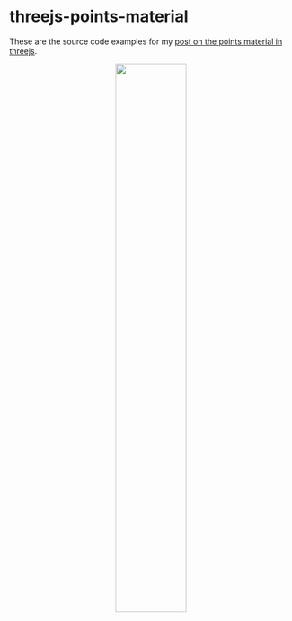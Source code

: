 # threejs-points-material

These are the source code examples for my [post on the points material in threejs](https://dustinpfister.github.io/2018/05/12/threejs-points-material/).


<div align="center">
      <a href="https://www.youtube.com/watch?v=s3PRFISZtAA">
         <img src="https://img.youtube.com/vi/s3PRFISZtAA/0.jpg" style="width:50%;">
      </a>
</div>
